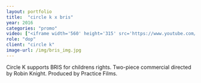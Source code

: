 ```yaml
---
layout: portfolio
title:  "circle k x bris"
year: 2016
categories: "promo"
video: ["<iframe width='560' height='315' src='https://www.youtube.com/embed/dtn6dWw6qBw?rel=0&amp;controls=0&amp;showinfo=0' frameborder='0' allowfullscreen></iframe>","<iframe width='560' height='315' src='https://www.youtube.com/embed/HfYszM06hdg?rel=0&amp;controls=0&amp;showinfo=0' frameborder='0' allowfullscreen></iframe>"]
role: "dop"
client: "circle k"
image-url: /img/bris_img.jpg
---
```


Circle K supports BRIS for childrens rights. Two-piece commercial directed by Robin Knight.
Produced by Practice Films.
